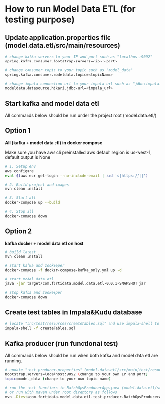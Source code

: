 # How to run Model Data ETL (for testing purpose)

## Update application.properties file (model.data.etl/src/main/resources)

```bash
# change kafka servers to your IP and port such as "localhost:9092"
spring.kafka.consumer.bootstrap-servers=<ip>:<port>

# change consumer topic to your topic such as "model_data"
spring.kafka.consumer.modeldata.topic=<topicName>

# change impala connection url to your impala url such as "jdbc:impala://192.168.6.105:21051"
modeldata.datasource.hikari.jdbc-url=<impala_url>

```

## Start kafka and model data etl
All commands below should be run under the project root (model.data.etl/)

## Option 1
**All (kafka + model data etl) in docker compose**

Make sure you have aws cli preinstalled
aws default region is us-west-1, default output is None

```bash
# 1. Setup env
aws configure
eval $(aws ecr get-login --no-include-email | sed 's|https://||')

# 2. Build project and images
mvn clean install

# 3. Start all
docker-compose up --build

# 4. Stop all
docker-compose down

```

## Option 2
**kafka docker + model data etl on host**

```bash
# build latest
mvn clean install

# start kafka and zookeeper
docker-compose -f docker-compose-kafka_only.yml up -d

# start model data etl
java -jar target/com.fortidata.model.data.etl-0.0.1-SNAPSHOT.jar

# stop kafka and zookeeper
docker-compose down

```

## Create test tables in Impala&Kudu database

```bash
# locate "src/test/resources/createTables.sql" and use impala-shell to create the tables
impala-shell -f createTables.sql

```

## Kafka producer (run functional test)
All commands below should be run when both kafka and model data etl are running.

```bash
# update "test_producer.properties" (model.data.etl/src/main/test/resources)
bootstrap.servers=localhost:9092 (change to your own IP and port)
topic=model_data (change to your own topic name)

# run the test functions in BatchOpsProducerApp.java (model.data.etl/src/main/test/producer)
# or run with maven under root directory as follows
mvn -Dtest=com.fortidata.model.data.etl.test.producer.BatchOpsProducerApp#testCreate test

```
